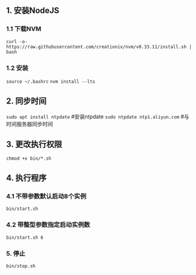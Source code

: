 ## 1. 安装NodeJS
### 1.1 下载NVM
`curl -o- https://raw.githubusercontent.com/creationix/nvm/v0.33.11/install.sh | bash`
### 1.2 安装
`source ~/.bashrc`
`nvm install --lts`

## 2. 同步时间
`sudo apt install ntpdate`     #安装ntpdate
`sudo ntpdate ntp1.aliyun.com`      #与时间服务器同步时间

## 3. 更改执行权限
`chmod +x bin/*.sh`

## 4. 执行程序
### 4.1 不带参数默认启动8个实例
`bin/start.sh`
### 4.2 带整型参数指定启动实例数
`bin/start.sh 6` 

### 5. 停止
`bin/stop.sh`
